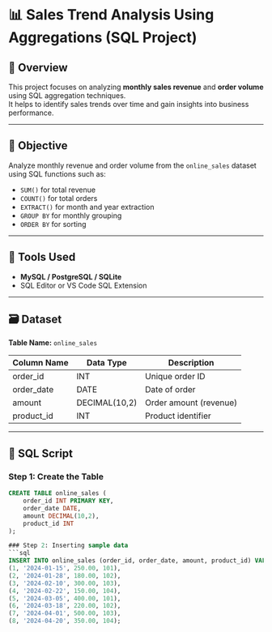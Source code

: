 # 📊 Sales Trend Analysis Using Aggregations (SQL Project)

## 🧭 Overview
This project focuses on analyzing **monthly sales revenue** and **order volume** using SQL aggregation techniques.  
It helps to identify sales trends over time and gain insights into business performance.

---

## 🎯 Objective
Analyze monthly revenue and order volume from the `online_sales` dataset using SQL functions such as:
- `SUM()` for total revenue
- `COUNT()` for total orders
- `EXTRACT()` for month and year extraction
- `GROUP BY` for monthly grouping
- `ORDER BY` for sorting

---

## 🧰 Tools Used
- **MySQL / PostgreSQL / SQLite**
- SQL Editor or VS Code SQL Extension

---

## 🗃️ Dataset
**Table Name:** `online_sales`

| Column Name | Data Type | Description |
|--------------|------------|-------------|
| order_id | INT | Unique order ID |
| order_date | DATE | Date of order |
| amount | DECIMAL(10,2) | Order amount (revenue) |
| product_id | INT | Product identifier |

---

## 🧩 SQL Script

### Step 1: Create the Table
```sql
CREATE TABLE online_sales (
    order_id INT PRIMARY KEY,
    order_date DATE,
    amount DECIMAL(10,2),
    product_id INT
);

### Step 2: Inserting sample data
```sql
INSERT INTO online_sales (order_id, order_date, amount, product_id) VALUES
(1, '2024-01-15', 250.00, 101),
(2, '2024-01-28', 180.00, 102),
(3, '2024-02-10', 300.00, 103),
(4, '2024-02-22', 150.00, 104),
(5, '2024-03-05', 400.00, 101),
(6, '2024-03-18', 220.00, 102),
(7, '2024-04-01', 500.00, 103),
(8, '2024-04-20', 350.00, 104);
